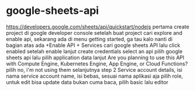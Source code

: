 # google-sheets-api

https://developers.google.com/sheets/api/quickstart/nodejs 
pertama create project di google developer console
setelah buat project cari explore and enable api, sekarang ada di menu getting started, ga tau kalo nanti
di bagian atas ada +Enable API + Services
cari google sheets API lalu click enabled
setelah enable lanjut create credentials
select an api pilih google sheets api
lalu pilih application data
lanjut Are you planning to use this API with Compute Engine, Kubernetes Engine, App Engine, or Cloud Functions? pilih no, i'm not using them
selanjutnya step 2 Service account details, isi nama service account name, isi bebas, sesuai nama aplikasi aja
pilih role, untuk edit bisa update data bukan cuma baca, pilih basic lalu editor
